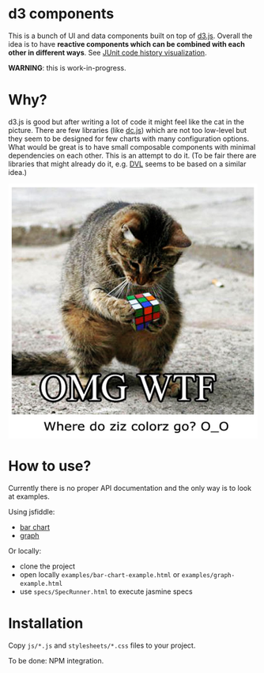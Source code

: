 d3 components
=============
This is a bunch of UI and data components built on top of [d3.js](https://github.com/mbostock/d3).
Overall the idea is to have **reactive components which can be combined with each other in different ways**.
See [JUnit code history visualization](http://dkandalov.github.io/code-history-mining/JUnit.html).

**WARNING**: this is work-in-progress.


Why?
====
d3.js is good but after writing a lot of code it might feel like the cat in the picture.
There are few libraries (like [dc.js](https://github.com/dc-js/dc.js)) which are not too low-level
but they seem to be designed for few charts with many configuration options.
What would be great is to have small composable components with minimal dependencies on each other.
This is an attempt to do it.
(To be fair there are libraries that might already do it, e.g. [DVL](https://github.com/vogievetsky/DVL) seems to be based on a similar idea.)

<img src="https://raw.githubusercontent.com/dkandalov/d3-components/master/omg.jpg" alt="OMG" title="OMG" align="center"/>


How to use?
===========
Currently there is no proper API documentation and the only way is to look at examples.

Using jsfiddle:
 - [bar chart](http://jsfiddle.net/r4wk0c5t/)
 - [graph](http://jsfiddle.net/2ywqjzkg/1/)

Or locally:
 - clone the project
 - open locally ```examples/bar-chart-example.html``` or ```examples/graph-example.html```
 - use ```specs/SpecRunner.html``` to execute jasmine specs


Installation
============
Copy ```js/*.js``` and ```stylesheets/*.css``` files to your project.

To be done: NPM integration.